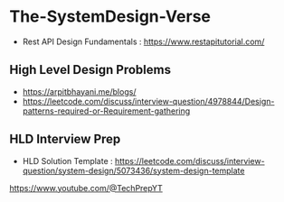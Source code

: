 # The-SystemDesign-Verse

- Rest API Design Fundamentals : https://www.restapitutorial.com/

## High Level Design Problems

* https://arpitbhayani.me/blogs/
* https://leetcode.com/discuss/interview-question/4978844/Design-patterns-required-or-Requirement-gathering

## HLD Interview Prep

* HLD Solution Template : https://leetcode.com/discuss/interview-question/system-design/5073436/system-design-template
  


https://www.youtube.com/@TechPrepYT